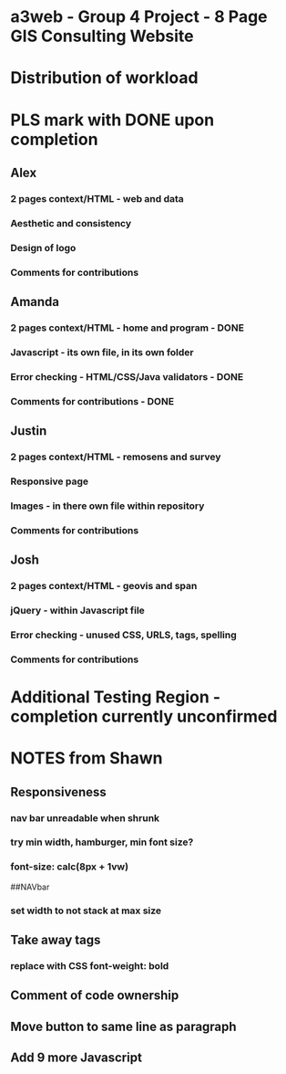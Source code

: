 # a3web - Group 4 Project - 8 Page GIS Consulting Website

# Distribution of workload
# PLS mark with DONE upon completion 

## Alex
### 2 pages context/HTML - web and data
### Aesthetic and consistency
### Design of logo 
### Comments for contributions

## Amanda
### 2 pages context/HTML - home and program - DONE 
### Javascript - its own file, in its own folder 
### Error checking - HTML/CSS/Java validators - DONE
### Comments for contributions - DONE

## Justin
### 2 pages context/HTML - remosens and survey
### Responsive page
### Images - in there own file within repository
### Comments for contributions

## Josh
### 2 pages context/HTML - geovis and span
### jQuery - within Javascript file
### Error checking - unused CSS, URLS, tags, spelling
### Comments for contributions

# Additional Testing Region - completion currently unconfirmed

# NOTES from Shawn
## Responsiveness
### nav bar unreadable when shrunk
### try min width, hamburger, min font size? 
### font-size: calc(8px + 1vw)
##NAVbar 
### set width to not stack at max size 
## Take away <b> tags 
### replace with CSS font-weight: bold 
## Comment of code ownership
## Move button to same line as paragraph 
## Add 9 more Javascript 
